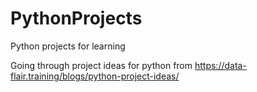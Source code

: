 # PythonProjects
Python projects for learning

Going through project ideas for python from https://data-flair.training/blogs/python-project-ideas/
